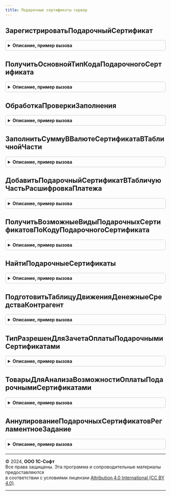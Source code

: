 ```yaml
---
title: Подарочные сертификаты сервер
---
```



## ЗарегистрироватьПодарочныйСертификат
<details style="margin: 1em 0; padding: 0.5em; border: 1px solid #ccc; border-radius: 6px;">

<summary style="font-weight: bold; cursor: pointer;">Описание, пример вызова</summary>

```bsl

// Процедура записывает в базу данных подарочный сертификат на основании
// переданной структуры с данными подарочного сертификата.
//
// Параметры:
//  СтруктураДанныхПодарочногоСертификата - см. ПодарочныеСертификатыВызовСервера.ИнициализироватьОписаниеПодарочногоСертификата
//
// Возвращаемое значение:
//  СправочникСсылка.ПодарочныеСертификаты - Зарегистрированный подарочный сертификат.
//
Функция ЗарегистрироватьПодарочныйСертификат(СтруктураДанныхПодарочногоСертификата) Экспорт
```

Пример вызова
```bsl
Результат = ПодарочныеСертификатыСервер.ЗарегистрироватьПодарочныйСертификат(СтруктураДанныхПодарочногоСертификата) 
```
</details>

## ПолучитьОсновнойТипКодаПодарочногоСертификата
<details style="margin: 1em 0; padding: 0.5em; border: 1px solid #ccc; border-radius: 6px;">

<summary style="font-weight: bold; cursor: pointer;">Описание, пример вызова</summary>

```bsl

// Функция возвращает тип кода подарочного сертификата, если только он
// используется в видах подарочных сертификатов.
//
// Возвращаемое значение:
//  ПеречислениеСсылка.ТипыКодовКарт, Неопределено - Основной тип кода подарочного сертификата.
//
Функция ПолучитьОсновнойТипКодаПодарочногоСертификата() Экспорт
```

Пример вызова
```bsl
Результат = ПодарочныеСертификатыСервер.ПолучитьОсновнойТипКодаПодарочногоСертификата() 
```
</details>

## ОбработкаПроверкиЗаполнения
<details style="margin: 1em 0; padding: 0.5em; border: 1px solid #ccc; border-radius: 6px;">

<summary style="font-weight: bold; cursor: pointer;">Описание, пример вызова</summary>

```bsl

// Процедура для проверки заполнения подарочных сертификатов/объектов расчетов в табличных частях документов.
//
// Параметры:
//  Объект - ДокументОбъект - Текущий документ.
//  Отказ - Булево - Признак отказа от проведения документа.
//
Процедура ОбработкаПроверкиЗаполнения(Объект, Отказ) Экспорт
```

Пример вызова
```bsl
ПодарочныеСертификатыСервер.ОбработкаПроверкиЗаполнения(Объект, Отказ) 
```
</details>

## ЗаполнитьСуммуВВалютеСертификатаВТабличнойЧасти
<details style="margin: 1em 0; padding: 0.5em; border: 1px solid #ccc; border-radius: 6px;">

<summary style="font-weight: bold; cursor: pointer;">Описание, пример вызова</summary>

```bsl

// Процедура выполняет заполнение реквизита "СуммаВВалютеСертификата" в табличной части ПодарочныеСертификаты.
//
// Параметры:
//	ТабличнаяЧасть - ТабличнаяЧасть - подарочные сертификаты.
//	Организация - СправочникСсылка.Организации - Организация документа.
//	Дата - Дата - Дата документа.
//	Валюта - СправочникСсылка.Валюты - Валюта документа.
//
Процедура ЗаполнитьСуммуВВалютеСертификатаВТабличнойЧасти(ТабличнаяЧасть, Организация, Дата, Валюта) Экспорт
```

Пример вызова
```bsl
ПодарочныеСертификатыСервер.ЗаполнитьСуммуВВалютеСертификатаВТабличнойЧасти(ТабличнаяЧасть, Организация, Дата, Валюта) 
```
</details>

## ДобавитьПодарочныйСертификатВТабличуюЧастьРасшифровкаПлатежа
<details style="margin: 1em 0; padding: 0.5em; border: 1px solid #ccc; border-radius: 6px;">

<summary style="font-weight: bold; cursor: pointer;">Описание, пример вызова</summary>

```bsl

// Обработать подарочный сертификат при подборе в табличую часть Расшифровка платежа.
// Параметры:
//  ПодарочныйСертификат - СправочникСсылка.ПодарочныеСертификаты -
//  Форма - ФормаКлиентскогоПриложения -
//
// Возвращаемое значение:
//	СтрокаТабличнойЧасти, Неопределено -
//
Функция ДобавитьПодарочныйСертификатВТабличуюЧастьРасшифровкаПлатежа(ПодарочныйСертификат, Форма) Экспорт
```

Пример вызова
```bsl
Результат = ПодарочныеСертификатыСервер.ДобавитьПодарочныйСертификатВТабличуюЧастьРасшифровкаПлатежа(ПодарочныйСертификат, Форма) 
```
</details>

## ПолучитьВозможныеВидыПодарочныхСертификатовПоКодуПодарочногоСертификата
<details style="margin: 1em 0; padding: 0.5em; border: 1px solid #ccc; border-radius: 6px;">

<summary style="font-weight: bold; cursor: pointer;">Описание, пример вызова</summary>

```bsl

// Выполняет поиск видов подарочных сертификатов, которые могут иметь заданный код и тип кода.
//
// Параметры:
//  КодКарты - Строка - Код карты.
//  ТипКода - ПеречислениеСсылка.ТипыКодовКарт - Тип кода карты.
//
// Возвращаемое значение:
//  Массив из СправочникСсылка.ВидыПодарочныхСертификатов - Ссылки на найденные виды подарочных сертификатов.
//
Функция ПолучитьВозможныеВидыПодарочныхСертификатовПоКодуПодарочногоСертификата(КодКарты, ТипКода) Экспорт
```

Пример вызова
```bsl
Результат = ПодарочныеСертификатыСервер.ПолучитьВозможныеВидыПодарочныхСертификатовПоКодуПодарочногоСертификата(КодКарты, ТипКода) 
```
</details>

## НайтиПодарочныеСертификаты
<details style="margin: 1em 0; padding: 0.5em; border: 1px solid #ccc; border-radius: 6px;">

<summary style="font-weight: bold; cursor: pointer;">Описание, пример вызова</summary>

```bsl

// Выполняет поиск подарочных сертификатов.
//
// Параметры:
//  КодКарты - Строка - Код карты подарочного сертификата.
//  ТипКода - ПеречислениеСсылка.ТипыКодовКарт - Тип кода карты подарочного сертификата.
//  Отборы - Структура - Дополнительные отборы для поиска.
//
// Возвращаемое значение:
//  Структура - Структура со свойствами:
//   * ЗарегистрированныеПодарочныеСертификаты - Массив из см. ПодарочныеСертификатыВызовСервера.ИнициализироватьОписаниеПодарочногоСертификата -
//   * НеЗарегистрированныеПодарочныеСертификаты - Массив из см. ПодарочныеСертификатыВызовСервера.ИнициализироватьОписаниеПодарочногоСертификата -
//
Функция НайтиПодарочныеСертификаты(КодКарты, ТипКода, Отборы = Неопределено) Экспорт
```

Пример вызова
```bsl
Результат = ПодарочныеСертификатыСервер.НайтиПодарочныеСертификаты(КодКарты, ТипКода, Отборы);
```
</details>

## ПодготовитьТаблицуДвиженияДенежныеСредстваКонтрагент
<details style="margin: 1em 0; padding: 0.5em; border: 1px solid #ccc; border-radius: 6px;">

<summary style="font-weight: bold; cursor: pointer;">Описание, пример вызова</summary>

```bsl

// Процедура формирования движений по регистру "ДвиженияДенежныеСредстваКонтрагент"
// для документов "РеализацияПодарочныхСертификатов" и "ВозвратПодарочныхСертификатов".
// Определяет какие сертификаты оплачены картой
// (распределяет сумму оплаты по карте по стоимостям сертификатов в порядке следования серификатов).
//
// Параметры:
//  ОплатаПодарочныеСертификаты - ТаблицаЗначений
//  ОплатаПлатежныеКарты - ТаблицаЗначений
//
// Возвращаемое значение:
//  ТаблицаЗначений - Таблица, содержащая таблицы движений.
//
Функция ПодготовитьТаблицуДвиженияДенежныеСредстваКонтрагент(ОплатаПодарочныеСертификаты, ОплатаПлатежныеКарты) Экспорт
```

Пример вызова
```bsl
Результат = ПодарочныеСертификатыСервер.ПодготовитьТаблицуДвиженияДенежныеСредстваКонтрагент(ОплатаПодарочныеСертификаты, ОплатаПлатежныеКарты) 
```
</details>

## ТипРазрешенДляЗачетаОплатыПодарочнымиСертификатами
<details style="margin: 1em 0; padding: 0.5em; border: 1px solid #ccc; border-radius: 6px;">

<summary style="font-weight: bold; cursor: pointer;">Описание, пример вызова</summary>

```bsl

//Проверяет, что переданный тип ссылки входит в состав разрешенных типов для зачета оплат подарочными сертификатами.
//
// Параметры:
//  ТипСсылки - Тип - Тип ссылки для проверки.
//
// Возвращаемое значение:
//  Булево -
//
Функция ТипРазрешенДляЗачетаОплатыПодарочнымиСертификатами(ТипСсылки) Экспорт
```

Пример вызова
```bsl
Результат = ПодарочныеСертификатыСервер.ТипРазрешенДляЗачетаОплатыПодарочнымиСертификатами(ТипСсылки) 
```
</details>

## ТоварыДляАнализаВозможностиОплатыПодарочнымиСертификатами
<details style="margin: 1em 0; padding: 0.5em; border: 1px solid #ccc; border-radius: 6px;">

<summary style="font-weight: bold; cursor: pointer;">Описание, пример вызова</summary>

```bsl

//Возвращает таблицу значений с данными документа для анализа возможности оплаты подарочными сертификатами.
//
// Параметры:
//  Ссылка - ДокументСсылка, СправочникСсылка -
//
// Возвращаемое значение:
//  ТаблицаЗначений -Таблица значений с данными документа для анализа:
//   * Номенклатура - СправочникСсылка.Номенклатура -
//   * Характеристика - СправочникСсылка.ХарактеристикиНоменклатуры -
//   * Сумма - Число -
//  ,Неопределено
Функция ТоварыДляАнализаВозможностиОплатыПодарочнымиСертификатами(Ссылка) Экспорт
```

Пример вызова
```bsl
Результат = ПодарочныеСертификатыСервер.ТоварыДляАнализаВозможностиОплатыПодарочнымиСертификатами(Ссылка) 
```
</details>

## АннулированиеПодарочныхСертификатовРегламентноеЗадание
<details style="margin: 1em 0; padding: 0.5em; border: 1px solid #ccc; border-radius: 6px;">

<summary style="font-weight: bold; cursor: pointer;">Описание, пример вызова</summary>

```bsl

// Запускает автоматическое начисление и списание баллов и контролирует результат.
Процедура АннулированиеПодарочныхСертификатовРегламентноеЗадание() Экспорт
```

Пример вызова
```bsl
ПодарочныеСертификатыСервер.АннулированиеПодарочныхСертификатовРегламентноеЗадание() 
```
</details>

---

© 2024, **ООО 1С-Софт**  
Все права защищены. Эта программа и сопроводительные материалы предоставляются  
в соответствии с условиями лицензии [Attribution 4.0 International (CC BY 4.0)](https://creativecommons.org/licenses/by/4.0/legalcode).

---
